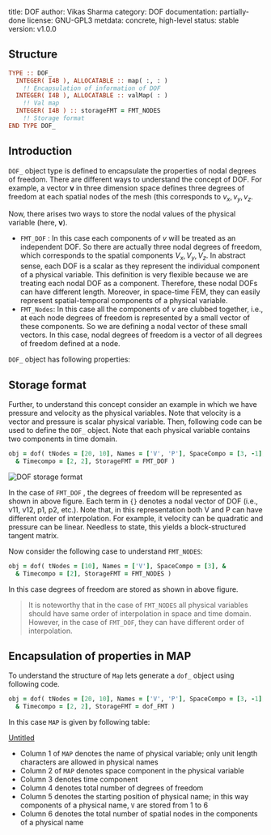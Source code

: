 title: DOF
author: Vikas Sharma
category: DOF
documentation: partially-done
license: GNU-GPL3
metdata: concrete, high-level
status: stable
version: v1.0.0

## Structure

```fortran
TYPE :: DOF_
  INTEGER( I4B ), ALLOCATABLE :: map( :, : )
    !! Encapsulation of information of DOF
  INTEGER( I4B ), ALLOCATABLE :: valMap( : )
    !! Val map
  INTEGER( I4B ) :: storageFMT = FMT_NODES
    !! Storage format
END TYPE DOF_
```

## Introduction

`DOF_` object type is defined to encapsulate the properties of nodal degrees of freedom. There are different ways to understand the concept of DOF. For example, a vector $\textbf{v}$ in three dimension space defines three degrees of freedom at each spatial nodes of the mesh (this corresponds to $v_x, v_y, v_z$.

Now, there arises two ways to store the nodal values of the physical variable (here, $\textbf{v}$).

- `FMT_DOF` : In this case each components of $v$  will be treated as an independent DOF. So there are actually three nodal degrees of freedom, which corresponds to the spatial components $V_x, V_y, V_z$. In abstract sense, each DOF is a scalar as they represent the individual component of a physical variable. This definition is very flexible because we are treating each nodal DOF as a component. Therefore, these nodal DOFs can have different length. Moreover, in space-time FEM, they can easily represent spatial-temporal components of a physical variable.
- `FMT_Nodes`: In this case all the components of $v$ are clubbed together, i.e., at each node degrees of freedom is represented by a small vector of these components. So we are defining a nodal vector of these small vectors. In this case, nodal degrees of freedom is a vector of all  degrees of freedom defined at a node.

`DOF_` object has following properties:

## Storage format

Further, to understand this concept consider an example in which we have pressure and velocity as the physical variables. Note that velocity is a vector and pressure is scalar physical variable. Then, following code can be used to define the `DOF_` object. Note that each physical variable contains two components in time domain.

```fortran
obj = dof( tNodes = [20, 10], Names = ['V', 'P'], SpaceCompo = [3, -1], &
  & Timecompo = [2, 2], StorageFMT = FMT_DOF )
```

![DOF storage format](../media/dof_fmt.svg)

In the case of `FMT_DOF` , the degrees of freedom will be represented as shown in above figure. Each term in  `{}` denotes a nodal vector of DOF (i.e., v11, v12, p1, p2, etc.). Note that, in this representation both V and P can have different order of interpolation. For example, it velocity can be quadratic and pressure can be linear. Needless to state, this yields a block-structured tangent matrix.

Now consider the following case to understand `FMT_NODES`:

```fortran
obj = dof( tNodes = [10], Names = ['V'], SpaceCompo = [3], &
  & Timecompo = [2], StorageFMT = FMT_NODES )
```

In this case degrees of freedom are stored as shown in above figure.

> It is noteworthy that in the case of `FMT_NODES` all physical variables should have same order of interpolation in space and time domain. However, in the case of `FMT_DOF`, they can have different order of interpolation.

## Encapsulation of properties in MAP

To understand the structure of `Map` lets generate a `dof_` object using following code.

```fortran
obj = dof( tNodes = [20, 10], Names = ['V', 'P'], SpaceCompo = [3, -1], &
  & Timecompo = [2, 2], StorageFMT = dof_FMT )
```

In this case `MAP` is given by following table:

[Untitled](https://www.notion.so/0421256c2a194dc3b2787096d8048ba6)

- Column 1 of `MAP` denotes the name of physical variable; only unit length characters are allowed in physical names
- Column 2 of `MAP` denotes space component in the physical variable
- Column 3 denotes time component
- Column 4 denotes total number of degrees of freedom
- Column 5 denotes the starting position of physical name; in this way components of a physical name, `V` are stored from 1 to 6
- Column 6 denotes the total number of spatial nodes in the components of a physical name